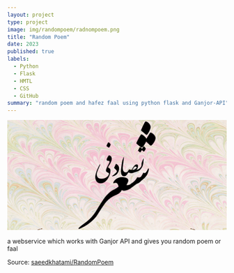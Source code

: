 ```yaml
---
layout: project
type: project
image: img/randompoem/radnompoem.png
title: "Random Poem"
date: 2023
published: true
labels:
  - Python
  - Flask
  - HMTL
  - CSS
  - GitHub
summary: "random poem and hafez faal using python flask and Ganjor-API"
---
```


<img class="img-fluid" src="../img/randompoem/randompoenhead.png" alt="os-sim" />

a webservice which works with Ganjor API and gives you random poem or faal

Source: <a href="https://github.com/saeedkhatami/RandomPoem">saeedkhatami/RandomPoem</a>
